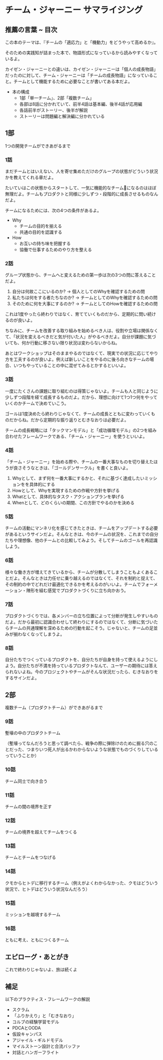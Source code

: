 # チーム・ジャーニー サマライジング

## 推薦の言葉 ~ 目次

この本のテーマは、『チームの「適応力」と「機動力」をどうやって高めるか』。

そのための実践知が詰まった本で、物語形式になっているから読みやすくなっているよ。

カイゼン・ジャーニーとの違いは、カイゼン・ジャーニーは「個人の成長物語」だったのに対して、チーム・ジャーニーは「チームの成長物語」になっていること。チームとして機能するために必要なことが書いてある本だよ。

- 本の構成
  - 1部「単一チーム」、2部「複数チーム」
  - 各部は8話に分かれていて、前半4話は基本編、後半4話が応用編
  - 各話前半がストーリー、後半が解説
  - ストーリーは問題編と解決編に分かれている

## 1部

1つの開発チームができあがるまで

### 1話

まだチームとはいえない、人を寄せ集めただけのグループの状態がどういう状況かを教えてくれる章だよ。

たいていはこの状態からスタートして、一気に機能的なチームになるのはほぼ無理だよ。チームもプロダクトと同様に少しずつ・段階的に成長させるものなんだよ。

チームになるためには、次の4つの条件があるよ。

- Why
  - チームの目的を揃える
  - 共通の目的を認識する
- How
  - お互いの持ち味を把握する
  - 協働で仕事するためのやり方を整える

### 2話

グループ状態から、チームへと変えるための第一歩は次の3つの問に答えることだよ。

1. 自分は何故ここにいるのか? -> 個人としてのWhyを確認するための問
2. 私たちは何をする者たちなのか? -> チームとしてのWhyを確認するための問
3. そのために何を大事にするのか? -> チームとしてのHowを確認するための問

これは1度やったら終わりではなく、育てていくものだから、定期的に問い続けるのが良いよ。

ちなみに、チームを改善する取り組みを始めるべき人は、役割や立場は関係なくて、「状況を変えるべきだと気が付いた人」がやるべきだよ。自分が課題に気づいても、何か行動に移さない限り状況は変わらないからね。

あとはワークショップはそのままやるのではなくて、現実での状況に応じてやり方を工夫するのが良いよ。例えば新しいことをやるのに後ろ向きなチームの場合、いつもやっていることの中に混ぜてみるとかするといいよ。

### 3話

一度にたくさんの課題に取り組むのは得策じゃないよ。チームも人と同じように少しずつ段階を経て成長するものだよ。だから、理想に向けて1つ1つ何をやっていくのかチームで決めていこう。

ゴールは1度決めたら終わりじゃなくて、チームの成長とともに変わっていくものだからね。だから定期的な振り返りとむきなおりは必要だよ。

チームの成長戦略には「タックマンモデル」と「成功循環モデル」の2つを組み合わせたフレームワークである、「チーム・ジャーニー」を使うといいよ。

### 4話

「チーム・ジャーニー」を始める際や、チームの一番大事なものを切り替えたほうが良さそうなときは、「ゴールデンサークル」を書くと良いよ。

1. Whyとして、まず何を一番大事にするかと、それに基づく達成したいミッションをを具体的にする
2. Howとして、Whyを実現するための作戦や方針を挙げる
3. Whatとして、具体的なタスク・アクションプランを挙げる
4. Whenとして、どのくらいの期間、この方針でやるのかを決める

### 5話

チームの活動にマンネリ化を感じてきたときは、チームをアップデートする必要があるというサインだよ。そんなときは、今のチームの状況を、これまでの自分たちや理想像、他のチームとの比較してみよう。そしてチームのゴールを再認識しよう。

### 6話

様々な働き方が増えてきているから、チームが分散してしまうこともよくあることだよ。そんなときは力任せに乗り越えるのではなくて、それを制約と捉えて、その制約の中でどれだけ最適化できるかを考えるのがいいよ。チームでフォーメーション・陣形を組む感覚でプロダクトづくりに立ち向かおう。

### 7話

プロダクトづくりでは、各メンバーの立ち位置によって分断が発生しやすいものだよ。だから最初に認識合わせして終わりにするのではなくて、分断に気づいたらチームの共通理解を深めるための行動を起こそう。じゃないと、チームの足並みが揃わなくなってしまうよ。

### 8話

自分たちでつくっているプロダクトを、自分たちが自身を持って使えるようにしよう。自分たちが不満を持っているプロダクトなんて、ユーザーの期待には答えられないよね。今のプロジェクトやチームがそんな状況だったら、むきなおりをするサインだよ。

## 2部

複数チーム（プロダクトチーム）ができあがるまで

### 9話

塹壕の中のプロダクトチーム

（塹壕ってなんだろうと思って調べたら、戦争の際に弾除けのために掘る穴のことだった、つまりいつ死人が出るかわからないような状態でものづくりしているっていうことか）

### 10話

チーム同士で向き合う

### 11話

チームの間の境界を正す

### 12話

チームの境界を超えてチームをつくる

### 13話

チームとチームをつなげる

### 14話

クモからヒトデに移行するチーム（例えがよくわからなかった、クモはどういう状況で、ヒトデはどういう状況なんだろう）

### 15話

ミッションを越境するチーム

### 16話

ともに考え、ともにつくるチーム

## エピローグ・あとがき

これで終わりじゃないよ、旅は続くよ

## 補足

以下のプラクティス・フレームワークの解説

- スクラム
- 「ふりかえり」と「むきなおり」
- コルブの経験学習モデル
- PDCAとOODA
- 仮設キャンパス
- アジャイル・ギルドモデル
- マイルストーン設計と合流バッファ
- 対話とハンガーフライト
